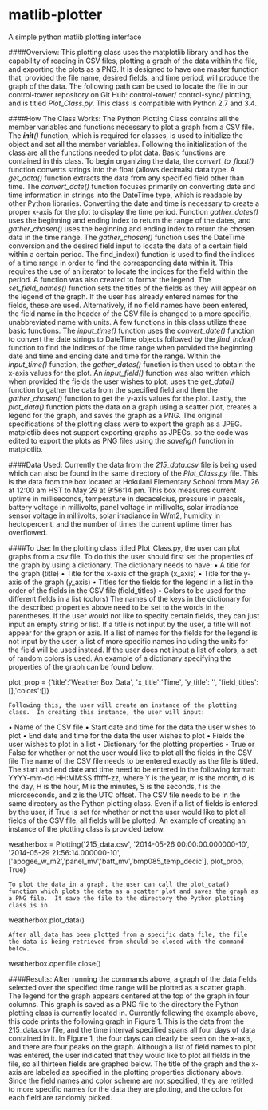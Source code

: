 matlib-plotter
==============

A simple python matlib plotting interface

####Overview:
	This plotting class uses the matplotlib library and has the capability of reading in CSV files, plotting a graph of the data within the file, and exporting the plots as a PNG.  It is designed to have one master function that, provided the file name, desired fields, and time period, will produce the graph of the data.  The following path can be used to locate the file in our control-tower repository on Git Hub: control-tower/ control-sync/ plotting, and is titled *Plot_Class.py*.  This class is compatible with Python 2.7 and 3.4.


####How The Class Works:
The Python Plotting Class contains all the member variables and functions necessary to plot a graph from a CSV file.  The *__init__()* function, which is required for classes, is used to initialize the object and set all the member variables.  Following the initialization of the class are all the functions needed to plot data.
	Basic functions are contained in this class.  To begin organizing the data, the *convert_to_float()* function converts strings into the float (allows decimals) data type.  A *get_data()* function extracts the data from any specified field other than time.  The *convert_date()* function focuses primarily on converting date and time information in strings into the DateTime type, which is readable by other Python libraries.  Converting the date and time is necessary to create a proper x-axis for the plot to display the time period.
	Function *gather_dates()* uses the beginning and ending index to return the range of the dates, and *gather_chosen()* uses the beginning and ending index to return the chosen data in the time range.  The *gather_chosen()* function uses the DateTime conversion and the desired field input to locate the data of a certain field within a certain period.  The find_index() function is used to find the indices of a time range in order to find the corresponding data within it.  This requires the use of an iterator to locate the indices for the field within the period.
	A function was also created to format the legend.  The *set_field_names()* function sets the titles of the fields as they will appear on the legend of the graph.  If the user has already entered names for the fields, these are used.  Alternatively, if no field names have been entered, the field name in the header of the CSV file is changed to a more specific, unabbreviated name with units.
	A few functions in this class utilize these basic functions.  The *input_time()* function uses the *convert_date()* function to convert the date strings to DateTime objects followed by the *find_index()* function to find the indices of the time range when provided the beginning date and time and ending date and time for the range.  Within the *input_time()* function, the *gather_dates()* function is then used to obtain the x-axis values for the plot.  An *input_field()* function was also written which when provided the fields the user wishes to plot, uses the *get_data()* function to gather the data from the specified field and then the *gather_chosen()* function to get the y-axis values for the plot.  Lastly, the *plot_data()* function plots the data on a graph using a scatter plot, creates a legend for the graph, and saves the graph as a PNG.  The original specifications of the plotting class were to export the graph as a JPEG.  matplotlib does not support exporting graphs as JPEGs, so the code was edited to export the plots as PNG files using the *savefig()* function in matplotlib.

####Data Used:
Currently the data from the *215_data.csv* file is being used which can also be found in the same directory of the *Plot_Class.py* file.  This is the data from the box located at Hokulani Elementary School from May 26 at 12:00 am HST to May 29 at 9:56:14 pm.  This box measures current uptime in milliseconds, temperature in decacelcius, pressure in pascals, battery voltage in millivolts, panel voltage in millivolts, solar irradiance sensor voltage in millivolts, solar irradiance in W/m2, humidity in hectopercent, and the number of times the current uptime timer has overflowed.


####To Use:
	In the plotting class titled Plot_Class.py, the user can plot graphs from a csv file.  To do this the user should first set the properties of the graph by using a dictionary.  The dictionary needs to have:
•	A title for the graph (title)
•	Title for the x-axis of the graph (x_axis)
•	Title for the y-axis of the graph (y_axis)
•	Titles for the fields for the legend in a list in the order of the fields in the CSV file (field_titles)
•	Colors to be used for the different fields in a list (colors)
The names of the keys in the dictionary for the described properties above need to be set to the words in the parentheses.  If the user would not like to specify certain fields, they can just input an empty string or list.  If a title is not input by the user, a title will not appear for the graph or axis.  If a list of names for the fields for the legend is not input by the user, a list of more specific names including the units for the field will be used instead.  If the user does not input a list of colors, a set of random colors is used.  An example of a dictionary specifying the properties of the graph can be found below.

plot_prop = {'title':'Weather Box Data', 'x_title':'Time', 'y_title': '', 'field_titles':[],'colors':[]}

	Following this, the user will create an instance of the plotting class.  In creating this instance, the user will input:
•	Name of the CSV file
•	Start date and time for the data the user wishes to plot
•	End date and time for the data the user wishes to plot
•	Fields the user wishes to plot in a list
•	Dictionary for the plotting properties
•	True or False for whether or not the user would like to plot all the fields in the CSV file
The name of the CSV file needs to be entered exactly as the file is titled.  The start and end date and time need to be entered in the following format: YYYY-mm-dd HH:MM:SS.ffffff-zz, where Y is the year, m is the month, d is the day, H is the hour, M is the minutes, S is the seconds, f is the microseconds, and z is the UTC offset.  The CSV file needs to be in the same directory as the Python plotting class.  Even if a list of fields is entered by the user, if True is set for whether or not the user would like to plot all fields of the CSV file, all fields will be plotted.  An example of creating an instance of the plotting class is provided below.

weatherbox = Plotting('215_data.csv', '2014-05-26 00:00:00.000000-10', '2014-05-29 21:56:14.000000-10', ['apogee_w_m2','panel_mv','batt_mv','bmp085_temp_decic'], plot_prop, True)

	To plot the data in a graph, the user can call the plot_data() function which plots the data as a scatter plot and saves the graph as a PNG file.  It save the file to the directory the Python plotting class is in.

weatherbox.plot_data()

	After all data has been plotted from a specific data file, the file the data is being retrieved from should be closed with the command below.

weatherbox.openfile.close()


####Results:
	After running the commands above, a graph of the data fields selected over the specified time range will be plotted as a scatter graph.  The legend for the graph appears centered at the top of the graph in four columns.  This graph is saved as a PNG file to the directory the Python plotting class is currently located in.
	Currently following the example above, this code prints the following graph in Figure 1.  This is the data from the 215_data.csv file, and the time interval specified spans all four days of data contained in it.  In Figure 1, the four days can clearly be seen on the x-axis, and there are four peaks on the graph.  Although a list of field names to plot was entered, the user indicated that they would like to plot all fields in the file, so all thirteen fields are graphed below.  The title of the graph and the x-axis are labeled as specified in the plotting properties dictionary above.  Since the field names and color scheme are not specified, they are retitled to more specific names for the data they are plotting, and the colors for each field are randomly picked.
